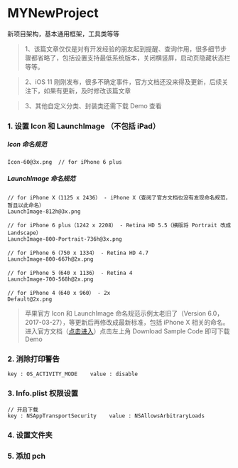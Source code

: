 # MYNewProject
新项目架构，基本通用框架，工具类等等

> 1、该篇文章仅仅是对有开发经验的朋友起到提醒、查询作用，很多细节步骤都省略了，包括设置支持最低系统版本，关闭横竖屏，启动页隐藏状态栏等等。

> 2、iOS 11 刚刚发布，很多不确定事件，官方文档还没来得及更新，后续关注下，如果有更新，及时修改该篇文章

> 3、其他自定义分类、封装类还需下载 Demo 查看


### 1. 设置 Icon 和 LaunchImage （不包括 iPad）

##### Icon 命名规范
```
Icon-60@3x.png  // for iPhone 6 plus
```
##### LaunchImage 命名规范
```
// for iPhone X（1125 x 2436） - iPhone X（查阅了官方文档也没有发现命名规范，暂且以此命名）
LaunchImage-812h@3x.png 

// for iPhone 6 plus（1242 x 2208） - Retina HD 5.5（横版将 Portrait 改成 Landscape）
LaunchImage-800-Portrait-736h@3x.png  

// for iPhone 6（750 x 1334） - Retina HD 4.7
LaunchImage-800-667h@2x.png 

// for iPhone 5（640 x 1136） - Retina 4
LaunchImage-700-568h@2x.png  

// for iPhone 4（640 x 960） - 2x
Default@2x.png  
```

> 苹果官方 Icon 和 LaunchImage 命名规范示例太老旧了（Version 6.0，2017-03-27），等更新后再修改成最新标准，包括 iPhone X 相关的命名。进入官方文档（[点击进入](https://developer.apple.com/library/content/samplecode/Icons/Introduction/Intro.html#//apple_ref/doc/uid/DTS40010442-Intro-DontLinkElementID_2)）点击左上角 Download Sample Code 即可下载 Demo


### 2. 消除打印警告
```objc
key : OS_ACTIVITY_MODE    value : disable
```


### 3. Info.plist 权限设置
```objc
// 开启下载
key : NSAppTransportSecurity    value : NSAllowsArbitraryLoads
```

### 4. 设置文件夹







### 5. 添加 pch




